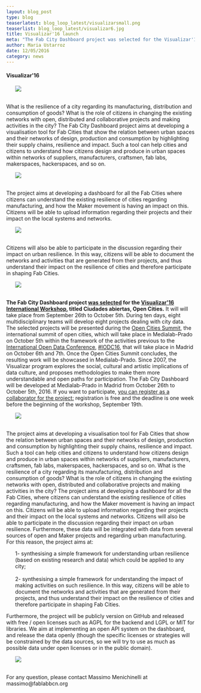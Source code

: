 ```yaml
---
layout: blog_post
type: blog
teaserlatest: blog_loop_latest/visualizarsmall.png
teaserlist: blog_loop_latest/visualizar6.jpg
title: Visualizar'16 launch
meta: "The Fab City Dashboard project was selected for the Visualizar'16 International Workshop, titled Ciudades abiertas, Open Cities. It will will take place from September 26th to October 5th. During ten days, eight multidisciplinary teams will develop eight projects dealing with city data. Check it out."
author: Maria Ustarroz
date: 12/05/2016
category: news
---
```



<h4>Visualizar'16</h4>
<ul><img src= "http://www.fablabbcn.org/img/blog/blog_loop_latest/visualizar6.png" align="middle"> </ul>

<br>
What is the resilience of a city regarding its manufacturing, distribution and consumption of goods? What is the role of citizens in changing the existing networks with open, distributed and collaborative projects and making activities in the city? The Fab City Dashboard project aims at developing a visualisation tool for Fab Cities that show the relation between urban spaces and their networks of design, production and consumption by highlighting their supply chains, resilience and impact. Such a tool can help cities and citizens to understand how citizens design and produce in urban spaces within networks of suppliers, manufacturers, craftsmen, fab labs, makerspaces, hackerspaces, and so on. <br>
<ul><img src= "http://www.fablabbcn.org/img/blog/blog_loop_latest/visualizar1.png" align="middle"> </ul>
<br>
The project aims at developing a dashboard for all the Fab Cities where citizens can understand the existing resilience of cities regarding manufacturing, and how the Maker movement is having an impact on this. Citizens will be able to upload information regarding their projects and their impact on the local systems and networks. 
<br>
<ul><img src= "http://www.fablabbcn.org/img/blog/blog_loop_latest/visualizar2.png" align="middle"> </ul>
<br>
Citizens will also be able to participate in the discussion regarding their impact on urban resilience. In this way, citizens will be able to document the networks and activities that are generated from their projects, and thus understand their impact on the resilience of cities and therefore participate in shaping Fab Cities.<br>

<ul><img src= "http://www.fablabbcn.org/img/blog/blog_loop_latest/visualizar5.png" align="middle"> </ul>

<br>
<strong>The Fab City Dashboard project <a href="http://medialab-prado.es/article/visualizar16-proyectos-seleccionados">was selected</a> for the <a href="http://medialab-prado.es/article/visualizar16-ciudades-abiertas-open-cities">Visualizar'16 International Workshop</a>, titled Ciudades abiertas, Open Cities.</strong> It will will take place from September 26th to October 5th. During ten days, eight multidisciplinary teams will develop eight projects dealing with city data. The selected projects will be presented during the <a href="http://opencitiessummit.org/">Open Cities Summit</a>, the international summit of open cities, which will take place in Medialab-Prado on October 5th within the framework of the activities previous to the <a href="http://opendatacon.org/"> International Open Data Conference</a>, <a href="https://twitter.com/search?q=%23IODC16&src=tyah">#IODC16</a>, that will take place in Madrid on October 6th and 7th. Once the Open Cities Summit concludes, the resulting work will be showcased in Medialab-Prado. Since 2007, the Visualizar program explores the social, cultural and artistic implications of data culture, and proposes methodologies to make them more understandable and open paths for participation.
The Fab City Dashboard will be developed at Medialab-Prado in Madrid from October 26th to October 5th, 2016. If you want to participate, <a href="http://medialab-prado.es/article/visualizar16-call-for-collaborators">you can register as a collaborator for the project:</a> registration is free and the deadline is one week before the beginning of the workshop, September 19th.<br>
<ul><img src= "http://www.fablabbcn.org/img/blog/blog_loop_latest/visualizar4.png" align="middle"> </ul>

<br>
The project aims at developing a visualisation tool for Fab Cities that show the relation between urban spaces and their networks of design, production and consumption by highlighting their supply chains, resilience and impact. Such a tool can help cities and citizens to understand how citizens design and produce in urban spaces within networks of suppliers, manufacturers, craftsmen, fab labs, makerspaces, hackerspaces, and so on. What is the resilience of a city regarding its manufacturing, distribution and consumption of goods? What is the role of citizens in changing the existing networks with open, distributed and collaborative projects and making activities in the city? The project aims at developing a dashboard for all the Fab Cities, where citizens can understand the existing resilience of cities regarding manufacturing, and how the Maker movement is having an impact on this. Citizens will be able to upload information regarding their projects and their impact on the local systems and networks. Citizens will also be able to participate in the discussion regarding their impact on urban resilience. Furthermore, these data will be integrated with data from several sources of open and Maker projects and regarding urban manufacturing. For this reason, the project aims at:
<ol>
1- synthesising a simple framework for understanding urban resilience (based on existing research and data) which could be applied to any city;<br>
<br>
2- synthesising a simple framework for understanding the impact of making activities on such resilience. In this way, citizens will be able to document the networks and activities that are generated from their projects, and thus understand their impact on the resilience of cities and therefore participate in shaping Fab Cities.
</ol>

Furthermore, the project will be publicly version on GitHub and released with free / open licenses such as AGPL for the backend and LGPL or MIT for libraries. We aim at implementing an open API system on the dashboard, and release the data openly (though the specific licenses or strategies will be constrained by the data sources, so we will try to use as much as possible data under open licenses or in the public domain).<br>
<ul><img src= "http://www.fablabbcn.org/img/blog/blog_loop_latest/visualizar3.png" align="middle"> </ul>

<br>
For any question, please contact Massimo Menichinelli at massimo@fablabbcn.org
